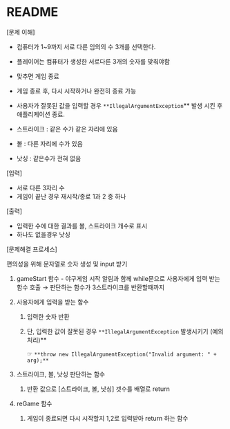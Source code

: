# README

[문제 이해]

- 컴퓨터가 1~9까지 서로 다른 임의의 수 3개를 선택한다.
- 플레이어는 컴퓨터가 생성한 서로다른 3개의 숫자를 맞춰야함
- 맞추면 게임 종료

- 게임 종료 후, 다시 시작하거나 완전히 종료 가능
- 사용자가 잘못된 값을 입력할 경우 `**IllegalArgumentException`** 발생 시킨 후 애플리케이션 종료.

- 스트라이크 : 같은 수가 같은 자리에 있음
- 볼 : 다른 자리에 수가 있음
- 낫싱 : 같은수가 전혀 없음

[입력]

- 서로 다른 3자리 수
- 게임이 끝난 경우 재시작/종료 1과 2 중 하나

[출력]

- 입력한 수에 대한 결과를 볼, 스트라이크 개수로 표시
- 하나도 없을경우 낫싱

[문제해결 프로세스]

편의성을 위해 문자열로 숫자 생성 및 input 받기

1. gameStart 함수 - 야구게임 시작 알림과 함께 while문으로 사용자에게 입력 받는 함수 호출 → 판단하는 함수가 3스트라이크를 반환할때까지
2. 사용자에게 입력을 받는 함수
    1. 입력한 숫자 반환
    2. 단, 입력한 값이 잘못된 경우  `**IllegalArgumentException` 발생시키기 (예외처리)**
        
        ☞ `**throw new IllegalArgumentException("Invalid argument: " + arg);**`
        
3. 스트라이크, 볼, 낫싱 판단하는 함수
    1. 반환 값으로 [스트라이크, 볼, 낫싱] 갯수를 배열로 return
4. reGame 함수
    1. 게임이 종료되면 다시 시작할지 1,2로 입력받아 return 하는 함수